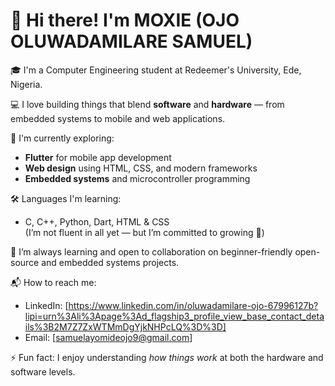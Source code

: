 # 👋 Hi there! I'm MOXIE (OJO OLUWADAMILARE SAMUEL)

🎓 I'm a Computer Engineering student at Redeemer's University, Ede, Nigeria.

💻 I love building things that blend **software** and **hardware** — from embedded systems to mobile and web applications.

🔧 I'm currently exploring:
- **Flutter** for mobile app development
- **Web design** using HTML, CSS, and modern frameworks
- **Embedded systems** and microcontroller programming

🛠️ Languages I'm learning:
- C, C++, Python, Dart, HTML & CSS  
(I’m not fluent in all yet — but I’m committed to growing 💪)

🌱 I’m always learning and open to collaboration on beginner-friendly open-source and embedded systems projects.

📬 How to reach me:
- LinkedIn: [https://www.linkedin.com/in/oluwadamilare-ojo-67996127b?lipi=urn%3Ali%3Apage%3Ad_flagship3_profile_view_base_contact_details%3B2M7Z7ZxWTMmDgYjkNHPcLQ%3D%3D]
- Email: [samuelayomideojo9@gmail.com]

⚡ Fun fact: I enjoy understanding *how things work* at both the hardware and software levels.

<!---
Moxie-15/Moxie-15 is a ✨ special ✨ repository because its `README.md` (this file) appears on your GitHub profile.
You can click the Preview link to take a look at your changes.
--->
